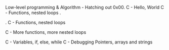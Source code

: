 Low-level programming & Algorithm - Hatching out
0x00. C - Hello, World
 C - Functions, nested loops .

. C - Functions, nested loops 

C - More functions, more nested loops

 C - Variables, if, else, while 
C - Debugging 
Pointers, arrays and strings
